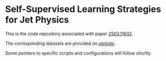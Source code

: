 # Self-Supervised Learning Strategies for Jet Physics

This is the code repository associated with paper [2503.11632](https://arxiv.org/abs/2503.11632).

The corresponding datasets are provided on [zenodo](https://doi.org/10.5281/zenodo.15382841).

Some pointers to specific scripts and configurations will follow shortly.
